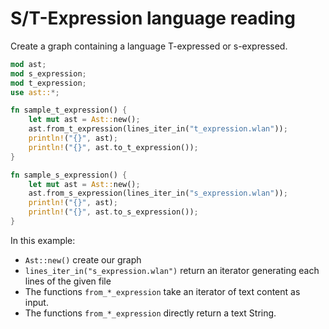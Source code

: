 # S/T-Expression language reading

Create a graph containing a language T-expressed or s-expressed.

```rust
mod ast;
mod s_expression;
mod t_expression;
use ast::*;

fn sample_t_expression() {
    let mut ast = Ast::new();
    ast.from_t_expression(lines_iter_in("t_expression.wlan"));
    println!("{}", ast);
    println!("{}", ast.to_t_expression());
}

fn sample_s_expression() {
    let mut ast = Ast::new();
    ast.from_s_expression(lines_iter_in("s_expression.wlan"));
    println!("{}", ast);
    println!("{}", ast.to_s_expression());
}
```

In this example:
- `Ast::new()` create our graph
- `lines_iter_in("s_expression.wlan")` return an iterator generating each lines of the given file
- The functions `from_*_expression` take an iterator of text content as input.
- The functions `from_*_expression` directly return a text String.